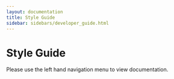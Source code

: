 ```yaml
---
layout: documentation
title: Style Guide
sidebar: sidebars/developer_guide.html
---
```


# Style Guide

Please use the left hand navigation menu to view documentation.
